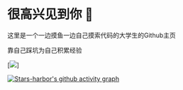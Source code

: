 # 很高兴见到你 👋

这里是一个一边摸鱼一边自己摸索代码的大学生的Github主页

靠自己踩坑为自己积累经验

[![](http://github-profile-summary-cards.vercel.app/api/cards/profile-details?username=Stars-harbor&theme=tokyonight)]

[![Stars-harbor's github activity graph](https://github-readme-activity-graph.vercel.app/graph?username=Stars-harbor&theme=github)](https://github.com/ashutosh00710/github-readme-activity-graph)
